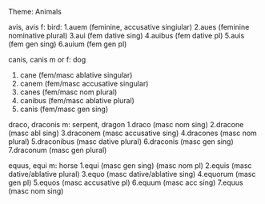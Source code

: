 Theme: Animals

avis, avis f: bird: 
  1.auem (feminine, accusative singiular)
  2.aues (feminine nominative plural)
  3.aui (fem dative sing)
  4.auibus (fem dative pl)
  5.auis (fem gen sing)
  6.auium (fem gen pl) 

canis, canis m or f: dog
  1. cane (fem/masc ablative singular)
  2. canem (fem/masc accusative singular)
  3. canes (fem/masc nom plural)
  4. canibus (fem/masc ablative plural)
  5. canis (fem/masc gen sing)
  
draco, draconis m: serpent, dragon
  1.draco (masc nom sing)
  2.dracone (masc abl sing)
  3.draconem (masc accusative sing)
  4.dracones (masc nom plural)
  5.draconibus (masc dative plural)
  6.draconis (masc gen sing)
  7.draconum (masc gen plural)

equus, equi m: horse
  1.equi (masc gen sing) (masc nom pl)
  2.equis (masc dative/ablative plural)
  3.equo (masc dative/ablative sing)
  4.equorum (masc gen pl)
  5.equos (masc accusative pl)
  6.equum (masc acc sing)
  7.equus (masc nom sing) 
